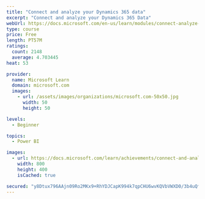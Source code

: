 ```yaml
---
title: "Connect and analyze your Dynamics 365 data​"
excerpt: "Connect and analyze your Dynamics 365 Data​"
webUrl: https://docs.microsoft.com/en-us/learn/modules/connect-analyze-dynamics-365-data/
type: course
price: Free
length: PT57M
ratings:
  count: 2148
  average: 4.703445
heat: 53

provider:
  name: Microsoft Learn
  domain: microsoft.com
  images:
    - url: /assets/images/organizations/microsoft.com-50x50.jpg
      width: 50
      height: 50

levels:
  - Beginner

topics:
  - Power BI

images:
  - url: https://docs.microsoft.com/learn/achievements/connect-and-analyze-your-microsoft-dynamics-365-data-social.png
    width: 800
    height: 400
    isCached: true

secured: "y8Dtux796AAjn09Ro2MKx9+RhYDJCapK994k7qpCHU6wvKQVbVWXD0/3b4uQf/Fuyd+H5T0NPYg0KMZLG/N01cWrrklpX/ru3U52C0VStvHV7wMdAFYWXRQR6moH6IjloA4H6izAprE0616ec08VIeMQDDvXYkYDidSOZt5TlAZbnXeaHMBAqGWH6RXrnaZP/+Q+Spa7MBNRU5q6nYB6cZCHAOlKqixN6YkTiQcuE8oxREr7n1ds8/CIquYdumH7Gk+lEO+jRaJwpaLoBIEAnrTQK8M6JKzav/UJbeHGWC4wxOHFTZKSXIfHn+Tid1Ddv8qOOpWLG9ghXYJkwIKO4oMr7r2bswB7G5Lq0r8CjkPgfOBVhfs2MtA/5zB3DJF3AyyfxU1EU/RrgSgWsnsPREpmLJryrzRpLZOEaN2uUOE=;YZGf4iiafg3d1MT2maTTBg=="
---
```


